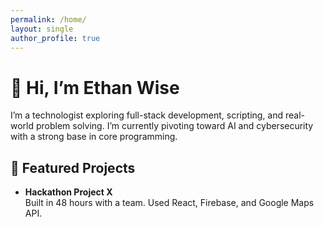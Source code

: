 ```yaml
---
permalink: /home/
layout: single
author_profile: true
---
```


# 👋 Hi, I’m Ethan Wise

I’m a technologist exploring full-stack development, scripting, and real-world problem solving. I’m currently pivoting toward AI and cybersecurity with a strong base in core programming.

## 🚀 Featured Projects

- **Hackathon Project X**  
  Built in 48 hours with a team. Used React, Firebase, and Google Maps API.  
 
